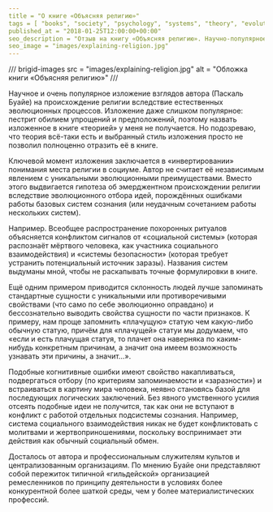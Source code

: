```yaml
---
title = "О книге «Объясняя религию»"
tags = [ "books", "society", "psychology", "systems", "theory", "evolution", "interesting", "popular-science-books"]
published_at = "2018-01-25T12:00:00+00:00"
seo_description = "Отзыв на книгу «Объясняя религию». Научно-популярное изложение взглядов автора на происхождение религии вследствие естественных эволюционных процессов."
seo_image = "images/explaining-religion.jpg"
---
```


/// brigid-images
src = "images/explaining-religion.jpg"
alt = "Обложка книги «Объясняя религию»"
///

Научное и очень популярное изложение взглядов автора (Паскаль Буайе) на происхождение религии вследствие естественных эволюционных процессов. Изложение даже слишком популярное: пестрит обилием упрощений и предположений, поэтому назвать изложенное в книге «теорией» у меня не получается. Но подозреваю, что теория всё-таки есть и выбранный стиль изложения просто не позволил полноценно отразить её в книге.

Ключевой момент изложения заключается в «инвертировании» понимания места религии в социуме. Автор не считает её независимым явлением с уникальными эволюционными преимуществами. Вместо этого выдвигается гипотеза об эмерджентном происхождении религии вследствие эволюционного отбора идей, порождённых ошибками работы базовых систем сознания (или неудачным сочетанием работы нескольких систем).

<!-- more -->

Например. Всеобщее распространение похоронных ритуалов объясняется конфликтом сигналов от «социальной системы» (которая распознаёт мёртвого человека, как участника социального взаимодействия) и «системы безопасности» (которая требует устранить потенциальный источник заразы). Названия систем выдуманы мной, чтобы не раскапывать точные формулировки в книге.

Ещё одним примером приводится склонность людей лучше запоминать стандартные сущности с уникальными или противоречивыми свойствами (что само по себе эволюционно оправдано) и бессознательно выводить свойства сущности по части признаков. К примеру, нам проще запомнить «плачущую» статую чем какую-либо обычную статую, причём для «плачущей» статуи мы додумаем, что «если и есть плачущая статуя, то плачет она наверняка по каким-нибудь конкретным причинам, а значит она имеем возможность узнавать эти причины, а значит…».

Подобные когнитивные ошибки имеют свойство накапливаться, подвергаться отбору (по критериям запоминаемости и «заразности») и встраиваться в картину мира человека, неявно становясь базой для последующих логических заключений. Без явного умственного усилия отсеять подобные идеи не получится, так как они не вступают в конфликт с работой отдельных подсистемы сознания. Например, система социального взаимодействия никак не будет конфликтовать с молитвами и жертвоприношениями, поскольку воспринимает эти действия как обычный социальный обмен.

Досталось от автора и профессиональным служителям культов и централизованным организациям. По мнению Буайе они представляют собой пережиток типичной «гильдейской» организацией ремесленников по принципу деятельности в условиях более конкурентной более шаткой среды, чем у более материалистических профессий.
